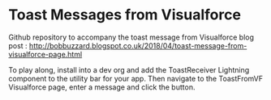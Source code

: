 # Toast Messages from Visualforce

Github repository to accompany the toast message from Visualforce blog post : http://bobbuzzard.blogspot.co.uk/2018/04/toast-message-from-visualforce-page.html

To play along, install into a dev org and add the ToastReceiver Lightning component to the utility bar for your app. Then navigate to the ToastFromVF Visualforce page, enter a message and click the button.


